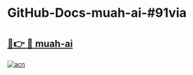 # GitHub-Docs-muah-ai-#91via

# <h2><a href="https://andorid.site?title=muah-ai&ref=07A">🔗👉 🔴 muah-ai</a></h2>

[![acn](https://github.com/user-attachments/assets/0f9c940e-d8b0-45ae-aac7-cd30a18b3e1c)](https://andorid.site?title=muah-ai&ref=07A)

